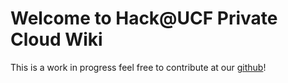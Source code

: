 # Welcome to Hack@UCF Private Cloud Wiki

This is a work in progress feel free to contribute at our [github](https://github.com/HackUCF/PCV2-Wiki)!

